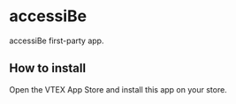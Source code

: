 # accessiBe

accessiBe first-party app.

## How to install

Open the VTEX App Store and install this app on your store.

